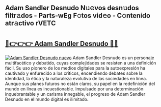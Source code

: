 ## Adam Sandler Desnudo N𝚞𝚎vos desn𝚞dos filtr𝚊dos - Parts-wEg F𝚘tos vid𝚎o - C𝚘ntenido atr𝚊ctivo rVETC

# <h2><a href="http://mbadplm.tromn.icu/?c=Adam+Sandler+Desnudo">🔗👉👉👉 Adam Sandler Desnudo 🔗🔗</a></h2>

[![Adam Sandler Desnudo nuevo](https://i.imgur.com/pEAQMta.gif)](http://mbadplm.tromn.icu/?c=Adam+Sandler+Desnudo)
Adam Sandler Desnudo es un personaje multifacético y debatido, cuyas complejidades se resisten a una definición fácil.  Su uso pionero de los medios digitales para la autoexpresión ha cautivado y enfurecido a los críticos, encendiendo debates sobre la identidad, la ética y la naturaleza evolutiva de las sociedades en línea. Aunque sus planes futuros no están claros, su papel en la redefinición del mundo en línea es incuestionable. Impulsado por una determinación inquebrantable y un carisma innegable, el progreso de Adam Sandler Desnudo en el mundo digital es ilimitado.
